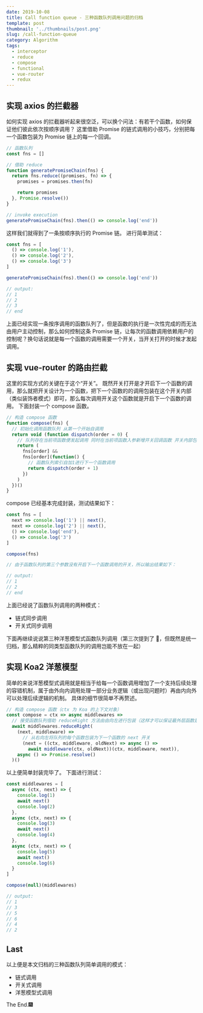 ```yaml
---
date: 2019-10-08
title: Call function queue - 三种函数队列调用问题的归档
template: post
thumbnail: '../thumbnails/post.png'
slug: /call-function-queue
category: Algorithm
tags:
  - interceptor
  - reduce
  - compose
  - functional
  - vue-router
  - redux
---
```


## 实现 axios 的拦截器

如何实现 axios 的拦截器听起来很空泛，可以换个问法：有若干个函数，如何保证他们彼此依次按顺序调用？
这里借助 Promise 的链式调用的小技巧，分别把每一个函数包装为 Promise 链上的每一个回调。

```js
// 函数队列
const fns = []

// 借助 reduce
function generatePromiseChain(fns) {
  return fns.reduce((promises, fn) => {
    promises = promises.then(fn)

    return promises
  }, Promise.resolve())
}

// invoke execution
generatePromiseChain(fns).then(() => console.log('end'))
```

这样我们就得到了一条按顺序执行的 Promise 链。
进行简单测试：

```js
const fns = [
  () => console.log('1'),
  () => console.log('2'),
  () => console.log('3')
]

generatePromiseChain(fns).then(() => console.log('end'))

// output:
// 1
// 2
// 3
// end
```

上面已经实现一条按序调用的函数队列了，但是函数的执行是一次性完成的而无法由用户主动控制，那么如何控制这条 Promise 链，让每次的函数调用依赖用户的控制呢？换句话说就是每一个函数的调用需要一个开关，当开关打开的时候才发起调用。

## 实现 vue-router 的路由拦截

这里的实现方式的关键在于这个“开关”。
既然开关打开是才开启下一个函数的调用，那么就把开关设计为一个函数，把下一个函数的的调用包装在这个开关内部（类似装饰者模式）即可，那么每次调用开关这个函数就是开启下一个函数的调用。
下面封装一个 compose 函数。

```js
// 构造 compose 函数
function compose(fns) {
  // 初始化调用函数队列 从第一个开始自调用
  return void (function dispatch(order = 0) {
    // 队列存在当前项函数便发起调用 同时在当前项函数入参新增开关回调函数 开关内部包装下一个函数的调用
    return (
      fns[order] &&
      fns[order](function() {
        // 函数队列索引自加1进行下一个函数调用
        return dispatch(order + 1)
      })
    )
  })()
}
```

compose 已经基本完成封装，测试结果如下：

```js
const fns = [
  next => console.log('1') || next(),
  next => console.log('2') || next(),
  () => console.log('end'),
  () => console.log('3')
]

compose(fns)

// 由于函数队列的第三个参数没有开启下一个函数调用的开关，所以输出结果如下：

// output:
// 1
// 2
// end
```

上面已经说了函数队列调用的两种模式：

- 链式同步调用
- 开关式同步调用

下面再继续说说第三种洋葱模型式函数队列调用（第三次提到了 🤣，但既然是统一归档，那么精粹的同类型函数队列的调用岂能不放在一起）

## 实现 Koa2 洋葱模型

简单的来说洋葱模型式调用就是相当于给每一个函数调用增加了一个支持后续处理的容错机制，属于由外向内调用处理一部分业务逻辑（或出现问题时）再由内向外可以处理后续逻辑的机制。
具体的细节很简单不再赘述。

```js
// 构造 compose 函数（ctx 为 Koa 的上下文对象）
const compose = ctx => async middlewares =>
  // 接受函数队列借助 reduceRight 方法由由向左进行包装（这样才可以保证最外层函数是队列的第一个最先执行）
  await middlewares.reduceRight(
    (next, middleware) =>
      // 从右向左将队列的每个函数包装为下一个函数的 next 开关
      (next = ((ctx, middleware, oldNext) => async () =>
        await middleware(ctx, oldNext))(ctx, middleware, next)),
    async () => Promise.resolve()
  )()
```

以上便简单封装完毕了。
下面进行测试：

```js
const middlewares = [
  async (ctx, next) => {
    console.log(1)
    await next()
    console.log(2)
  },
  async (ctx, next) => {
    console.log(3)
    await next()
    console.log(4)
  },
  async (ctx, next) => {
    console.log(5)
    await next()
    console.log(6)
  }
]

compose(null)(middlewares)

// output:
// 1
// 3
// 5
// 6
// 4
// 2
```

## Last

以上便是本文归档的三种函数队列简单调用的模式：

- 链式调用
- 开关式调用
- 洋葱模型式调用

The End.🎆

